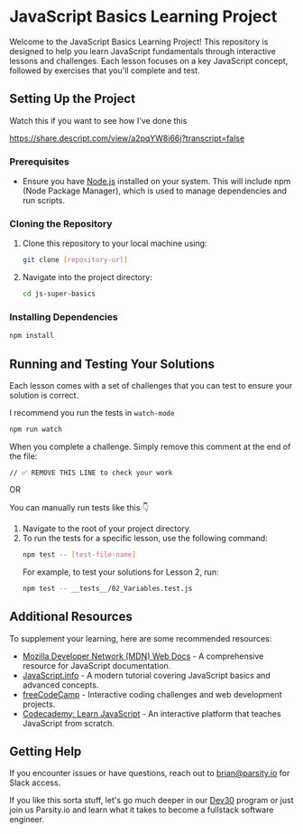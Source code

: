 # JavaScript Basics Learning Project

Welcome to the JavaScript Basics Learning Project! This repository is designed to help you learn JavaScript fundamentals through interactive lessons and challenges. Each lesson focuses on a key JavaScript concept, followed by exercises that you'll complete and test.

## Setting Up the Project

Watch this if you want to see how I've done this

https://share.descript.com/view/a2pqYW8i66j?transcript=false

### Prerequisites

-   Ensure you have [Node.js](https://nodejs.org/) installed on your system. This will include npm (Node Package Manager), which is used to manage dependencies and run scripts.

### Cloning the Repository

1. Clone this repository to your local machine using:
    ```bash
    git clone [repository-url]
    ```
2. Navigate into the project directory:
    ```bash
    cd js-super-basics
    ```

### Installing Dependencies

```bash
npm install
```

## Running and Testing Your Solutions

Each lesson comes with a set of challenges that you can test to ensure your solution is correct.

I recommend you run the tests in `watch-mode`

```bash
npm run watch
```

When you complete a challenge. Simply remove this comment at the end of the file:

`// ✅ REMOVE THIS LINE to check your work`

OR

You can manually run tests like this 👇

1. Navigate to the root of your project directory.
2. To run the tests for a specific lesson, use the following command:
    ```bash
    npm test -- [test-file-name]
    ```
    For example, to test your solutions for Lesson 2, run:
    ```bash
    npm test -- __tests__/02_Variables.test.js
    ```

## Additional Resources

To supplement your learning, here are some recommended resources:

-   [Mozilla Developer Network (MDN) Web Docs](https://developer.mozilla.org/en-US/docs/Web/JavaScript) - A comprehensive resource for JavaScript documentation.
-   [JavaScript.info](https://javascript.info/) - A modern tutorial covering JavaScript basics and advanced concepts.
-   [freeCodeCamp](https://www.freecodecamp.org/) - Interactive coding challenges and web development projects.
-   [Codecademy: Learn JavaScript](https://www.codecademy.com/learn/introduction-to-javascript) - An interactive platform that teaches JavaScript from scratch.

## Getting Help

If you encounter issues or have questions, reach out to brian@parsity.io for Slack access.

If you like this sorta stuff, let's go much deeper in our <a href="dev30.xyz">Dev30</a> program or just join us Parsity.io and learn what it takes to become a fullstack software engineer.

